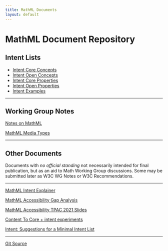 ```yaml
---
title: MathML Documents
layout: default
---
```


# MathML Document Repository

## Intent Lists

* [Intent Core Concepts](intent-core-concepts/)
* [Intent Open Concepts](intent-open-concepts/)
* [Intent Core Properties](intent-core-properties/)
* [Intent Open Properties](intent-open-properties/)
* [Intent Examples](intent-examples/)

---

## Working Group Notes


[Notes on MathML](notes-on-mathml)

[MathML Media Types](mathml-media-types)

---

## Other Documents

Documents with _no official standing_ not necessarily
intended for final publication, but as an aid to Math Working Group
discussions. Some may be submitted later as W3C WG Notes or W3C Recommendations.

---


[MathML Intent Explainer](intent-explainer)

[MathML Accessibility Gap Analysis](gap-analysis)

[MathML Accessibility TPAC 2021 Slides](TPAC-2021/index.html)

[Content To Core + intent experiments](ctopintent)

[Intent: Suggestions for a Minimal Intent List](minimal-intent-core)

---




[Git Source](https://github.com/w3c/mathml-docs/)



